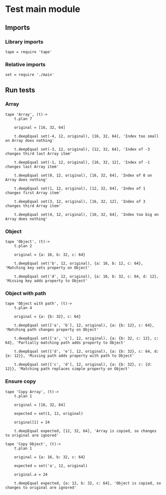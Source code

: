 # Test main module

## Imports

### Library imports

	tape = require 'tape'


### Relative imports

	set = require './main'


## Run tests

### Array

	tape 'Array', (t)->
		t.plan 7

		original = [16, 32, 64]

		t.deepEqual set(-4, 12, original), [16, 32, 64], 'Index too small on Array does nothing'

		t.deepEqual set(-3, 12, original), [12, 32, 64], 'Index of -3 changes third last Array item'

		t.deepEqual set(-1, 12, original), [16, 32, 12], 'Index of -1 changes last Array item'

		t.deepEqual set(0, 12, original), [16, 32, 64], 'Index of 0 on Array does nothing'

		t.deepEqual set(1, 12, original), [12, 32, 64], 'Index of 1 changes first Array item'

		t.deepEqual set(3, 12, original), [16, 32, 12], 'Index of 3 changes third Array item'

		t.deepEqual set(4, 12, original), [16, 32, 64], 'Index too big on Array does nothing'


### Object

	tape 'Object', (t)->
		t.plan 2

		original = {a: 16, b: 32, c: 64}

		t.deepEqual set('b', 12, original), {a: 16, b: 12, c: 64}, 'Matching key sets property on Object'

		t.deepEqual set('d', 12, original), {a: 16, b: 32, c: 64, d: 12}, 'Missing key adds property to Object'


### Object with path

	tape 'Object with path', (t)->
		t.plan 4

		original = {a: {b: 32}, c: 64}

		t.deepEqual set(['a', 'b'], 12, original), {a: {b: 12}, c: 64}, 'Matching path changes property on Object'

		t.deepEqual set(['a', 'c'], 12, original), {a: {b: 32, c: 12}, c: 64}, 'Partially matching path adds property to Object'

		t.deepEqual set(['d', 'e'], 12, original), {a: {b: 32}, c: 64, d: {e: 12}}, 'Missing path adds property with path to Object'

		t.deepEqual set(['c', 'd'], 12, original), {a: {b: 32}, c: {d: 12}}, 'Matching path replaces simple property on Object'


### Ensure copy

	tape 'Copy Array', (t)->
		t.plan 1

		original = [16, 32, 64]

		expected = set(1, 12, original)

		original[1] = 24

		t.deepEqual expected, [12, 32, 64], 'Array is copied, so changes to original are ignored'

	tape 'Copy Object', (t)->
		t.plan 1

		original = {a: 16, b: 32, c: 64}

		expected = set('a', 12, original)

		original.a = 24

		t.deepEqual expected, {a: 12, b: 32, c: 64}, 'Object is copied, so changes to original are ignored'
